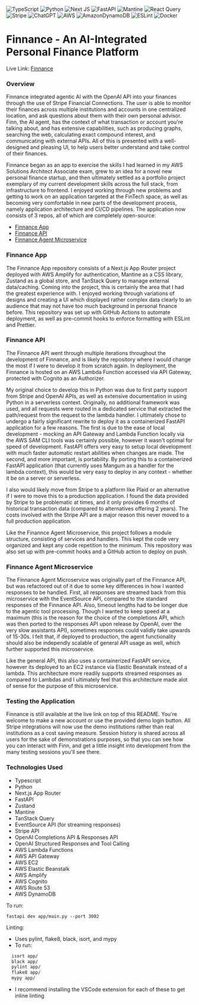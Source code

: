 ![TypeScript](https://img.shields.io/badge/typescript-%23007ACC.svg?style=for-the-badge&logo=typescript&logoColor=white)
![Python](https://img.shields.io/badge/python-3670A0?style=for-the-badge&logo=python&logoColor=ffdd54)
![Next JS](https://img.shields.io/badge/Next-black?style=for-the-badge&logo=next.js&logoColor=white)
![FastAPI](https://img.shields.io/badge/FastAPI-005571?style=for-the-badge&logo=fastapi)
![Mantine](https://img.shields.io/badge/Mantine-ffffff?style=for-the-badge&logo=Mantine&logoColor=339af0)
![React Query](https://img.shields.io/badge/-React%20Query-FF4154?style=for-the-badge&logo=react%20query&logoColor=white)
![Stripe](https://img.shields.io/badge/Stripe-5469d4?style=for-the-badge&logo=stripe&logoColor=ffffff)
![ChatGPT](https://img.shields.io/badge/chatGPT-74aa9c?style=for-the-badge&logo=openai&logoColor=white)
![AWS](https://img.shields.io/badge/AWS-%23FF9900.svg?style=for-the-badge&logo=amazon-aws&logoColor=white)
![AmazonDynamoDB](https://img.shields.io/badge/Amazon%20DynamoDB-4053D6?style=for-the-badge&logo=Amazon%20DynamoDB&logoColor=white)
![ESLint](https://img.shields.io/badge/ESLint-4B3263?style=for-the-badge&logo=eslint&logoColor=white)
![Docker](https://img.shields.io/badge/docker-%230db7ed.svg?style=for-the-badge&logo=docker&logoColor=white)

# Finnance - An AI-Integrated Personal Finance Platform
Live Link: [Finnance](https://www.myfinnance.com/)

### Overview
Finnance integrated agentic AI with the OpenAI API into your finances through the use of Stripe Financial Connections. The user is able to monitor their finances across multiple institutions and accounts in one centralized location, and ask questions about them with their own personal advisor. Finn, the AI agent, has the context of what transaction or account you're talking about, and has extensive capabilities, such as producing graphs, searching the web, calculating exact compound interest, and communicating with external APIs. All of this is presented with a well-designed and pleasing UI, to help users better understand and take control of their finances.

Finnance began as an app to exercise the skills I had learned in my AWS Solutions Architect Associate exam, grew to an idea for a novel new personal finance startup, and then ultimately settled as a portfolio project exemplary of my current development skills across the full stack, from infrastructure to frontend. I enjoyed working through new problems and getting to work on an application targeted at the FinTech space, as well as becoming very comfortable in new parts of the development process, namely application architecture and CI/CD pipelines. The application now consists of 3 repos, all of which are completely open-source:
- [Finnance App](https://github.com/charlesoller/finnance-app)
- [Finnance API](https://github.com/charlesoller/finnance-api)
- [Finnance Agent Microservice](https://github.com/charlesoller/finnance-agent-microservice)

### Finnance App
The Finnance App repository consists of a Next.js App Router project deployed with AWS Amplify for authentication, Mantine as a CSS library, Zustand as a global store, and TanStack Query to manage external data/caching. Coming into the project, this is certainly the area that I had the greatest experience with. I enjoyed working through variations of designs and creating a UI which displayed rather complex data clearly to an audience that may not have too much background in personal finance before. This repository was set up with GitHub Actions to automate deployment, as well as pre-commit hooks to enforce formatting with ESLint and Prettier. 

### Finnance API
The Finnance API went through multiple iterations throughout the development of Finnance, and is likely the repository where I would change the most if I were to develop it from scratch again. In deployment, the Finnance is hosted on an AWS Lambda Function accessed via API Gateway, protected with Cognito as an Authorizer. 

My original choice to develop this in Python was due to first party support from Stripe and OpenAI APIs, as well as extensive documentation in using Python in a serverless context. Originally, no additional framework was used, and all requests were routed in a dedicated service that extracted the path/request from the request to the lambda handler. I ultimately chose to undergo a fairly significant rewrite to deploy it as a containerized FastAPI application for a few reasons. The first is due to the ease of local development - mocking an API Gateway and Lambda Function locally via the AWS SAM CLI tools was certainly possible, however it wasn't optimal for speed of development. FastAPI offers very easy to setup local development with much faster automatic restart abilities when changes are made. The second, and more important, is portability. By porting this to a containerized FastAPI application (that currently uses Mangum as a handler for the lambda context), this would be very easy to deploy in any context - whether it be on a server or serverless.

I also would likely move from Stripe to a platform like Plaid or an alternative if I were to move this to a production application. I found the data provided by Stripe to be problematic at times, and it only provides 6 months of historical transaction data (compared to alternatives offering 2 years). The costs involved with the Stripe API are a major reason this never moved to a full production application.

Like the Finannce Agent Microservice, this project follows a module structure, consisting of services and handlers. This kept the code very organized and kept any code repetition to the minimum. This repository was also set up with pre-commit hooks and a GitHub action to deploy on push.

### Finnance Agent Microservice
The Finnance Agent Microservice was originally part of the Finnance API, but was refactored out of it due to some key differences in how I wanted responses to be handled. First, all responses are streamed back from this microservice with the EventSource API, compared to the standard responses of the Finnance API. Also, timeout lengths had to be longer due to the agentic tool processing. Though I wanted to keep speed at a maximum (this is the reason for the choice of the completions API, which was then ported to the responses API upon release by OpenAI, over the very slow assistants API), sometimes responses could validly take upwards of 15-30s. I felt that, if deployed to production, the agent functionality should also be independly scalable of general API usage as well, which further supported this microservice.

Like the general API, this also uses a containerized FastAPI service, however its deployed to an EC2 instance via Elastic Beanstalk instead of a lambda. This architecture more readily supports streamed responses as compared to Lambdas and I ultimately feel that this architecture made alot of sense for the purpose of this microservice.

### Testing the Application
Finnance is still available at the live link on top of this README. You're welcome to make a new account or use the provided demo login button. All Stripe integrations will now use the demo institutions rather than real institutions as a cost saving measure. Session history is shared across all users for the sake of demonstrations purposes, so that you can see how you can interact with Finn, and get a little insight into development from the many testing sessions you'll see there.

### Technologies Used
- Typescript
- Python
- Next.js App Router
- FastAPI
- Zustand
- Mantine
- TanStack Query
- EventSource API (for streaming responses)
- Stripe API
- OpenAI Completions API & Responses API
- OpenAI Structured Responses and Tool Calling
- AWS Lambda Functions
- AWS API Gateway
- AWS EC2
- AWS Elastic Beanstalk
- AWS Amplify
- AWS Cognito
- AWS Route 53
- AWS DynamoDB

To run:
```
fastapi dev app/main.py --port 3002
```

Linting: 
- Uses pylint, flake8, black, isort, and mypy
- To run:
```bash
  isort app/
  black app/
  pylint app/
  flake8 app/
  mypy app/
```
- I recommend installing the VSCode extension for each of these to get inline linting
